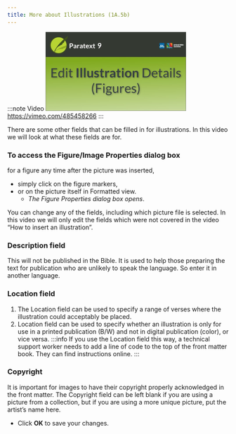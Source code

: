 ```yaml
---
title: More about Illustrations (1A.5b)
---
```


:::note Video
[![ ](../../media/1A.5b.png)](https://vimeo.com/485458266)  
https://vimeo.com/485458266
:::

There are some other fields that can be filled in for illustrations. 
In this video we will look at what these fields are for. 

### To access the Figure/Image Properties dialog box 
for a figure any time after the picture was inserted, 
-  simply click on the figure markers, 
-  or on the picture itself in Formatted view.   
   - *The Figure Properties dialog box opens*. 

You can change any of the fields, including which picture file is selected. 
In this video we will only edit the fields which were not covered in the video “How to insert an illustration”. 

### Description field 
This will not be published in the Bible. It is used to help those preparing the text for publication who are unlikely to speak the language. So enter it in another language.



### Location field 
1. The Location field can be used to specify a range of verses where the illustration could acceptably be placed. 
2. Location field can be used to specify whether an illustration is only for use in a printed publication (B/W) and not in digital publication (color), or vice versa. 
:::info
If you use the Location field this way, a technical support worker needs to add a line of code to the top of the front matter book. They can find instructions online.
:::

### Copyright 
It is important for images to have their copyright properly acknowledged in the front matter. 
The Copyright field can be left blank if you are using a picture from a collection, but if you are using a more unique picture, put the artist’s name here. 
-  Click **OK** to save your changes.

